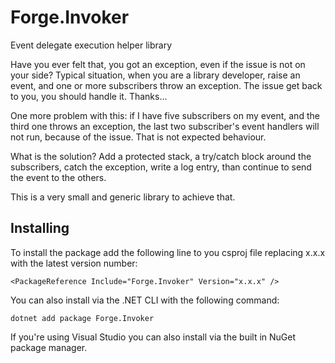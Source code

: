 # Forge.Invoker
Event delegate execution helper library

Have you ever felt that, you got an exception, even if the issue is not on your side? 
Typical situation, when you are a library developer, raise an event, and one or more subscribers throw an exception. The issue get back to you, you should handle it. Thanks...

One more problem with this: if I have five subscribers on my event, and the third one throws an exception, the last two subscriber's event handlers will not run, because of the issue. That is not expected behaviour.

What is the solution? Add a protected stack, a try/catch block around the subscribers, catch the exception, write a log entry, than continue to send the event
to the others.

This is a very small and generic library to achieve that.


## Installing

To install the package add the following line to you csproj file replacing x.x.x with the latest version number:

```
<PackageReference Include="Forge.Invoker" Version="x.x.x" />
```

You can also install via the .NET CLI with the following command:

```
dotnet add package Forge.Invoker
```

If you're using Visual Studio you can also install via the built in NuGet package manager.
